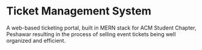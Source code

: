 # Ticket Management System

A web-based ticketing portal, built in MERN stack for ACM Student Chapter, Peshawar resulting in the process of selling event tickets being well organized and efficient.
